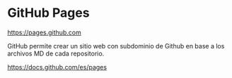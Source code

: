 # GitHub Pages

https://pages.github.com

GitHub permite crear un sitio web con subdominio de Github en base a los archivos MD de cada repositorio.

https://docs.github.com/es/pages


